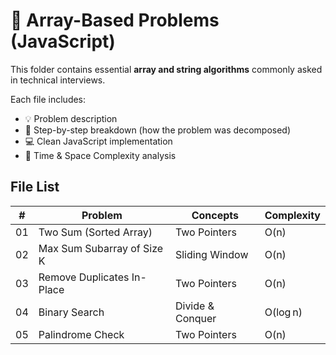 # 🚀 Array-Based Problems (JavaScript)

This folder contains essential **array and string algorithms**
commonly asked in technical interviews.

Each file includes:
- 💡 Problem description
- 🧠 Step-by-step breakdown (how the problem was decomposed)
- 💻 Clean JavaScript implementation
- 🧮 Time & Space Complexity analysis

## File List

| # | Problem | Concepts | Complexity |
|---|----------|-----------|-------------|
| 01 | Two Sum (Sorted Array) | Two Pointers | O(n) |
| 02 | Max Sum Subarray of Size K | Sliding Window | O(n) |
| 03 | Remove Duplicates In-Place | Two Pointers | O(n) |
| 04 | Binary Search | Divide & Conquer | O(log n) |
| 05 | Palindrome Check | Two Pointers | O(n) |
